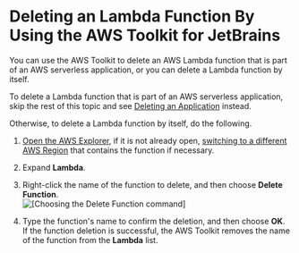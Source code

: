 # Deleting an Lambda Function By Using the AWS Toolkit for JetBrains<a name="lambda-delete"></a>

You can use the AWS Toolkit to delete an AWS Lambda function that is part of an AWS serverless application, or you can delete a Lambda function by itself\.

To delete a Lambda function that is part of an AWS serverless application, skip the rest of this topic and see [Deleting an Application](sam-delete.md) instead\.

Otherwise, to delete a Lambda function by itself, do the following\.

1. [Open the AWS Explorer](key-tasks.md#key-tasks-open-explorer), if it is not already open, [switching to a different AWS Region](key-tasks.md#key-tasks-switch-region) that contains the function if necessary\.

1. Expand **Lambda**\.

1. Right\-click the name of the function to delete, and then choose **Delete Function**\.  
![\[Choosing the Delete Function command\]](http://docs.aws.amazon.com/toolkit-for-jetbrains/latest/userguide/)

1. Type the function's name to confirm the deletion, and then choose **OK**\. If the function deletion is successful, the AWS Toolkit removes the name of the function from the **Lambda** list\.